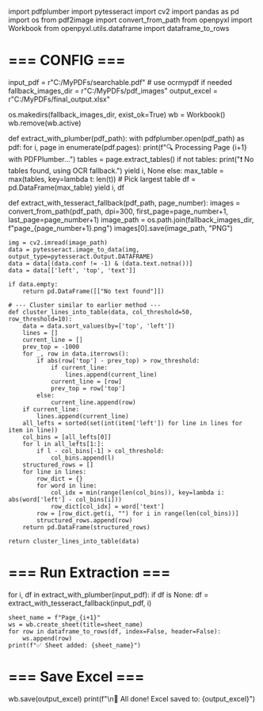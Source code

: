import pdfplumber
import pytesseract
import cv2
import pandas as pd
import os
from pdf2image import convert_from_path
from openpyxl import Workbook
from openpyxl.utils.dataframe import dataframe_to_rows

# === CONFIG ===
input_pdf = r"C:/MyPDFs/searchable.pdf"  # use ocrmypdf if needed
fallback_images_dir = r"C:/MyPDFs/pdf_images"
output_excel = r"C:/MyPDFs/final_output.xlsx"

os.makedirs(fallback_images_dir, exist_ok=True)
wb = Workbook()
wb.remove(wb.active)

def extract_with_plumber(pdf_path):
    with pdfplumber.open(pdf_path) as pdf:
        for i, page in enumerate(pdf.pages):
            print(f"🔍 Processing Page {i+1} with PDFPlumber...")
            tables = page.extract_tables()
            if not tables:
                print("❗ No tables found, using OCR fallback.")
                yield i, None
            else:
                max_table = max(tables, key=lambda t: len(t))  # Pick largest table
                df = pd.DataFrame(max_table)
                yield i, df

def extract_with_tesseract_fallback(pdf_path, page_number):
    images = convert_from_path(pdf_path, dpi=300, first_page=page_number+1, last_page=page_number+1)
    image_path = os.path.join(fallback_images_dir, f"page_{page_number+1}.png")
    images[0].save(image_path, "PNG")

    img = cv2.imread(image_path)
    data = pytesseract.image_to_data(img, output_type=pytesseract.Output.DATAFRAME)
    data = data[(data.conf != -1) & (data.text.notna())]
    data = data[['left', 'top', 'text']]

    if data.empty:
        return pd.DataFrame([["No text found"]])
    
    # --- Cluster similar to earlier method ---
    def cluster_lines_into_table(data, col_threshold=50, row_threshold=10):
        data = data.sort_values(by=['top', 'left'])
        lines = []
        current_line = []
        prev_top = -1000
        for _, row in data.iterrows():
            if abs(row['top'] - prev_top) > row_threshold:
                if current_line:
                    lines.append(current_line)
                current_line = [row]
                prev_top = row['top']
            else:
                current_line.append(row)
        if current_line:
            lines.append(current_line)
        all_lefts = sorted(set(int(item['left']) for line in lines for item in line))
        col_bins = [all_lefts[0]]
        for l in all_lefts[1:]:
            if l - col_bins[-1] > col_threshold:
                col_bins.append(l)
        structured_rows = []
        for line in lines:
            row_dict = {}
            for word in line:
                col_idx = min(range(len(col_bins)), key=lambda i: abs(word['left'] - col_bins[i]))
                row_dict[col_idx] = word['text']
            row = [row_dict.get(i, "") for i in range(len(col_bins))]
            structured_rows.append(row)
        return pd.DataFrame(structured_rows)

    return cluster_lines_into_table(data)

# === Run Extraction ===
for i, df in extract_with_plumber(input_pdf):
    if df is None:
        df = extract_with_tesseract_fallback(input_pdf, i)

    sheet_name = f"Page_{i+1}"
    ws = wb.create_sheet(title=sheet_name)
    for row in dataframe_to_rows(df, index=False, header=False):
        ws.append(row)
    print(f"✅ Sheet added: {sheet_name}")

# === Save Excel ===
wb.save(output_excel)
print(f"\n🎉 All done! Excel saved to: {output_excel}")
